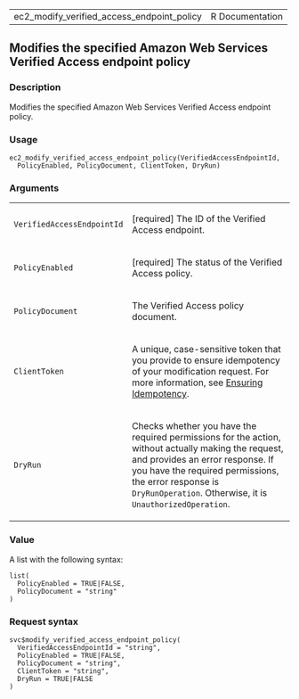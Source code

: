 <table style="width: 100%;">
<tbody>
<tr class="odd">
<td>ec2_modify_verified_access_endpoint_policy</td>
<td style="text-align: right;">R Documentation</td>
</tr>
</tbody>
</table>

## Modifies the specified Amazon Web Services Verified Access endpoint policy

### Description

Modifies the specified Amazon Web Services Verified Access endpoint
policy.

### Usage

    ec2_modify_verified_access_endpoint_policy(VerifiedAccessEndpointId,
      PolicyEnabled, PolicyDocument, ClientToken, DryRun)

### Arguments

<table>
<colgroup>
<col style="width: 35%" />
<col style="width: 65%" />
</colgroup>
<tbody>
<tr class="odd">
<td><code
id="ec2_modify_verified_access_endpoint_policy_:_VerifiedAccessEndpointId">VerifiedAccessEndpointId</code></td>
<td><p>[required] The ID of the Verified Access endpoint.</p></td>
</tr>
<tr class="even">
<td><code
id="ec2_modify_verified_access_endpoint_policy_:_PolicyEnabled">PolicyEnabled</code></td>
<td><p>[required] The status of the Verified Access policy.</p></td>
</tr>
<tr class="odd">
<td><code
id="ec2_modify_verified_access_endpoint_policy_:_PolicyDocument">PolicyDocument</code></td>
<td><p>The Verified Access policy document.</p></td>
</tr>
<tr class="even">
<td><code
id="ec2_modify_verified_access_endpoint_policy_:_ClientToken">ClientToken</code></td>
<td><p>A unique, case-sensitive token that you provide to ensure
idempotency of your modification request. For more information, see <a
href="https://docs.aws.amazon.com/AWSEC2/latest/APIReference/Run_Instance_Idempotency.html">Ensuring
Idempotency</a>.</p></td>
</tr>
<tr class="odd">
<td><code
id="ec2_modify_verified_access_endpoint_policy_:_DryRun">DryRun</code></td>
<td><p>Checks whether you have the required permissions for the action,
without actually making the request, and provides an error response. If
you have the required permissions, the error response is
<code>DryRunOperation</code>. Otherwise, it is
<code>UnauthorizedOperation</code>.</p></td>
</tr>
</tbody>
</table>

### Value

A list with the following syntax:

    list(
      PolicyEnabled = TRUE|FALSE,
      PolicyDocument = "string"
    )

### Request syntax

    svc$modify_verified_access_endpoint_policy(
      VerifiedAccessEndpointId = "string",
      PolicyEnabled = TRUE|FALSE,
      PolicyDocument = "string",
      ClientToken = "string",
      DryRun = TRUE|FALSE
    )
